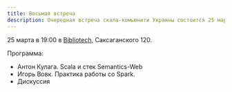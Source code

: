 ```yaml
---
title: Восьмая встреча
description: Очередная встреча скала-комьюнити Украины состоится 25 марта.
---
```


  25 марта в 19:00 в [Bibliotech](http://www.bibliotech.com.ua), Саксаганского 120.

Программа:

 * Антон Кулага. Scala и стек Semantics-Web
 * Игорь Вовк. Практика работы со Spark.
 * Дискуссия

